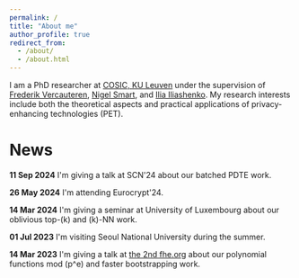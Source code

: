 ```yaml
---
permalink: /
title: "About me"
author_profile: true
redirect_from: 
  - /about/
  - /about.html
---
```


I am a PhD researcher at [COSIC, KU Leuven](https://www.esat.kuleuven.be/cosic/) under the supervision of 
[Frederik Vercauteren](https://scholar.google.com/citations?user=pYTEVIEAAAAJ&hl=en), [Nigel Smart](https://nigelsmart.github.io/), and [Ilia Iliashenko](https://homes.esat.kuleuven.be/~ilia/). My research interests include 
both the theoretical aspects and practical applications of privacy-enhancing technologies (PET).


News
======
**11 Sep 2024** I'm giving a talk at SCN'24 about our batched PDTE work.

**26 May 2024** I'm attending Eurocrypt'24.

**14 Mar 2024** I'm giving a seminar at University of Luxembourg about our oblivious top-\(k\) and \(k\)-NN work. 

**01 Jul 2023** I'm visiting Seoul National University during the summer.

**14 Mar 2023** I'm giving a talk at [the 2nd fhe.org](https://fhe.org/conferences/conference-2023/resources) about our polynomial functions mod \(p^e\) and faster bootstrapping work. 